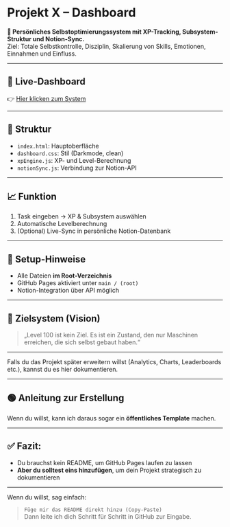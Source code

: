 # Projekt X – Dashboard

**🧠 Persönliches Selbstoptimierungssystem mit XP-Tracking, Subsystem-Struktur und Notion-Sync.**  
Ziel: Totale Selbstkontrolle, Disziplin, Skalierung von Skills, Emotionen, Einnahmen und Einfluss.

---

## 🔹 Live-Dashboard
👉 [Hier klicken zum System](https://kaiben09.github.io/projekt-x-dashboard/)

---

## 📁 Struktur

- `index.html`: Hauptoberfläche
- `dashboard.css`: Stil (Darkmode, clean)
- `xpEngine.js`: XP- und Level-Berechnung
- `notionSync.js`: Verbindung zur Notion-API

---

## 📈 Funktion

1. Task eingeben → XP & Subsystem auswählen
2. Automatische Levelberechnung
3. (Optional) Live-Sync in persönliche Notion-Datenbank

---

## 🔧 Setup-Hinweise

- Alle Dateien **im Root-Verzeichnis**
- GitHub Pages aktiviert unter `main / (root)`
- Notion-Integration über API möglich

---

## 🧠 Zielsystem (Vision)

> „Level 100 ist kein Ziel. Es ist ein Zustand, den nur Maschinen erreichen, die sich selbst gebaut haben.“

---

Falls du das Projekt später erweitern willst (Analytics, Charts, Leaderboards etc.), kannst du es hier dokumentieren.

---

## 🟢 Anleitung zur Erstellung

Wenn du willst, kann ich daraus sogar ein **öffentliches Template** machen.

---

## ✅ Fazit:

- Du brauchst kein README, um GitHub Pages laufen zu lassen  
- **Aber du solltest eins hinzufügen**, um dein Projekt strategisch zu dokumentieren

---

Wenn du willst, sag einfach:

> `Füge mir das README direkt hinzu (Copy-Paste)`  
Dann leite ich dich Schritt für Schritt in GitHub zur Eingabe.
